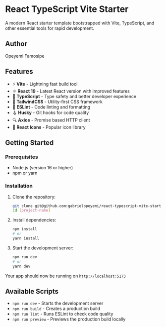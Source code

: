 # React TypeScript Vite Starter

A modern React starter template bootstrapped with Vite, TypeScript, and other essential tools for rapid development.

## Author

Opeyemi Famosipe

## Features

- ⚡️ **Vite** - Lightning fast build tool
- ⚛️ **React 19** - Latest React version with improved features
- 📝 **TypeScript** - Type safety and better developer experience
- 🎨 **TailwindCSS** - Utility-first CSS framework
- 🧹 **ESLint** - Code linting and formatting
- 🪝 **Husky** - Git hooks for code quality
- 🔍 **Axios** - Promise based HTTP client
- 🎯 **React Icons** - Popular icon library

## Getting Started

### Prerequisites

- Node.js (version 16 or higher)
- npm or yarn

### Installation

1. Clone the repository:

   ```bash
   git clone git@github.com:gabrielopeyemi/react-typescript-vite-starter.git [project-name]
   cd [project-name]
   ```

2. Install dependencies:

   ```bash
   npm install
   # or
   yarn install
   ```

3. Start the development server:
   ```bash
   npm run dev
   # or
   yarn dev
   ```

Your app should now be running on `http://localhost:5173`

## Available Scripts

- `npm run dev` - Starts the development server
- `npm run build` - Creates a production build
- `npm run lint` - Runs ESLint to check code quality
- `npm run preview` - Previews the production build locally
